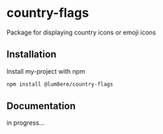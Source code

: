 # country-flags

Package for displaying country icons or emoji icons


## Installation

Install my-project with npm

```bash
npm install @lum8ere/country-flags
```
    
## Documentation

in progress...

